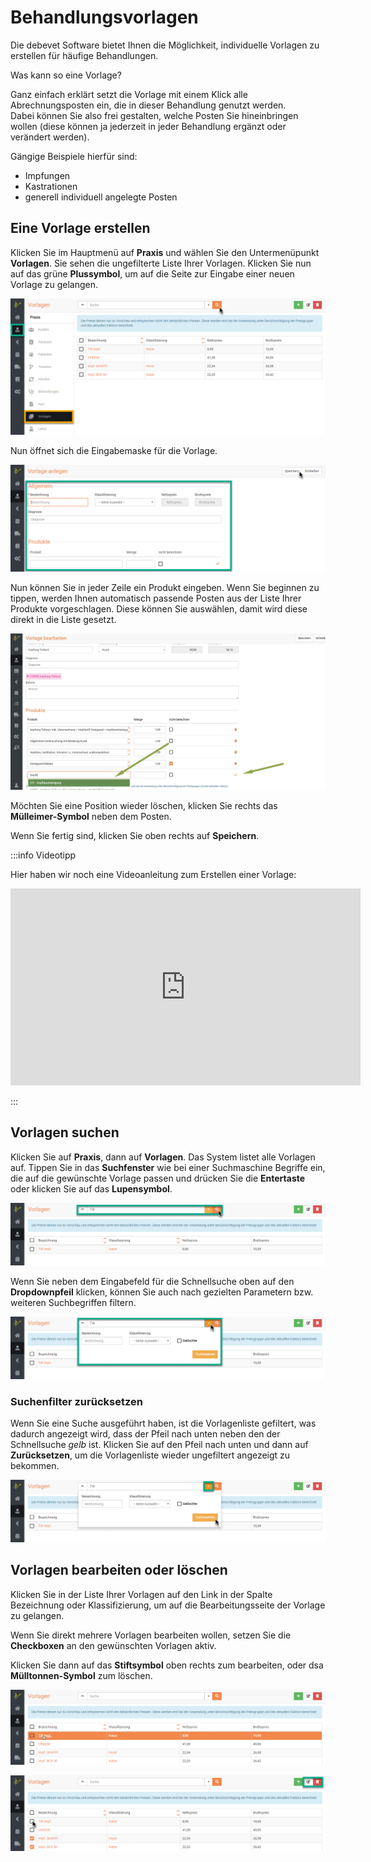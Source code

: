 # Behandlungsvorlagen  

Die debevet Software bietet Ihnen die Möglichkeit, individuelle Vorlagen zu erstellen für häufige Behandlungen.  

Was kann so eine Vorlage?  

Ganz einfach erklärt setzt die Vorlage mit einem Klick alle Abrechnungsposten ein, die in dieser Behandlung genutzt werden.  
Dabei können Sie also frei gestalten, welche Posten Sie hineinbringen wollen (diese können ja jederzeit in jeder Behandlung ergänzt oder verändert werden). 

Gängige Beispiele hierfür sind:   
* Impfungen 
* Kastrationen 
* generell individuell angelegte Posten  

## Eine Vorlage erstellen  

Klicken Sie im Hauptmenü auf **Praxis** und wählen Sie den Untermenüpunkt **Vorlagen**. Sie sehen die ungefilterte Liste 
Ihrer Vorlagen. Klicken Sie nun auf das grüne **Plussymbol**, um auf die Seite zur Eingabe einer neuen Vorlage zu gelangen.   

![](../../static/img/Patienten/vorlage1.png)  

Nun öffnet sich die Eingabemaske für die Vorlage.  

![](../../static/img/Patienten/vorlagen2.png)  

Nun können Sie in jeder Zeile ein Produkt eingeben. Wenn Sie beginnen zu tippen, werden Ihnen automatisch passende Posten 
aus der Liste Ihrer Produkte vorgeschlagen. Diese können Sie auswählen, damit wird diese direkt in die Liste gesetzt.  

![](../../static/img/Patienten/vorlagen3.png)  

Möchten Sie eine Position wieder löschen, klicken Sie rechts das **Mülleimer-Symbol** neben dem Posten.

Wenn Sie fertig sind, klicken Sie oben rechts auf **Speichern**.    

:::info Videotipp

Hier haben wir noch eine Videoanleitung zum Erstellen einer Vorlage:

<iframe width="560" height="315" src="https://www.youtube.com/embed/6wOK1ifyh8g" title="YouTube video player" frameborder="0"
allow="accelerometer; autoplay; clipboard-write; encrypted-media; gyroscope; picture-in-picture" allowfullscreen></iframe>   

:::  


## Vorlagen suchen  

Klicken Sie auf **Praxis**, dann auf **Vorlagen**. Das System listet alle Vorlagen auf. Tippen Sie in das **Suchfenster** wie bei
einer Suchmaschine Begriffe ein, die auf die gewünschte Vorlage passen und drücken Sie die **Entertaste** oder klicken Sie auf das **Lupensymbol**. 

![](../../static/img/Patienten/vorlage_suchen1.png)  

Wenn Sie neben dem Eingabefeld für die Schnellsuche oben auf den **Dropdownpfeil** klicken, können Sie auch nach 
gezielten Parametern bzw. weiteren Suchbegriffen filtern.  

![](../../static/img/Patienten/vorlage_suchen2.png)  

### Suchenfilter zurücksetzen  

Wenn Sie eine Suche ausgeführt haben, ist die Vorlagenliste gefiltert, was dadurch angezeigt wird, dass der Pfeil nach
unten neben den der Schnellsuche *gelb* ist. Klicken Sie auf den Pfeil nach unten und dann auf **Zurücksetzen**, um die Vorlagenliste 
wieder ungefiltert angezeigt zu bekommen.  

![](../../static/img/Patienten/vorlagen_filter_zurueck.png)  

## Vorlagen bearbeiten oder löschen 

Klicken Sie in der Liste Ihrer Vorlagen auf den Link in der Spalte Bezeichnung oder Klassifizierung, um auf die 
Bearbeitungsseite der Vorlage zu gelangen. 

Wenn Sie direkt mehrere Vorlagen bearbeiten wollen, setzen Sie die **Checkboxen** an den gewünschten Vorlagen aktiv.  

Klicken Sie dann auf das **Stiftsymbol** oben rechts zum bearbeiten, oder dsa **Mülltonnen-Symbol** zum löschen.  

![](../../static/img/Patienten/vorlage_einzeln_bearbeiten.png)  

![](../../static/img/Patienten/voralgen_bearbeiten.png)


